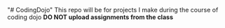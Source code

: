 "# CodingDojo" 
This repo will be for projects I make during the course of coding dojo
****DO NOT upload assignments from the class****
